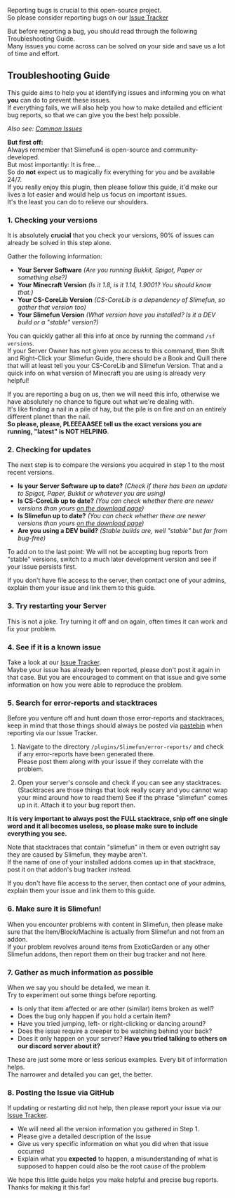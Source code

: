 Reporting bugs is crucial to this open-source project.<br>
So please consider reporting bugs on our [Issue Tracker](https://github.com/Slimefun/Slimefun4/issues)

But before reporting a bug, you should read through the following Troubleshooting Guide.<br>
Many issues you come across can be solved on your side and save us a lot of time and effort.

## Troubleshooting Guide

This guide aims to help you at identifying issues and informing you on what **you** can do to prevent these issues.<br>
If everything fails, we will also help you how to make detailed and efficient bug reports, so that we can give you the best help possible.

_Also see: [Common Issues](https://github.com/Slimefun/Slimefun4/wiki/Common-Issues)_

**But first off:**<br>
Always remember that Slimefun4 is open-source and community-developed.<br>
But most importantly: It is free...<br>
So do **not** expect us to magically fix everything for you and be available 24/7.<br>
If you really enjoy this plugin, then please follow this guide, it'd make our lives a lot easier and would help us focus on important issues.<br>
It's the least you can do to relieve our shoulders.

### 1. Checking your versions

It is absolutely **crucial** that you check your versions, 90% of issues can already be solved in this step alone.<br>

Gather the following information:
* **Your Server Software** *(Are you running Bukkit, Spigot, Paper or something else?)*
* **Your Minecraft Version** *(Is it 1.8, is it 1.14, 1.9001? You should know that.)*
* **Your CS-CoreLib Version** *(CS-CoreLib is a dependency of Slimefun, so gather that version too)*
* **Your Slimefun Version** *(What version have you installed? Is it a DEV build or a "stable" version?)*

You can quickly gather all this info at once by running the command `/sf versions`.<br>
If your Server Owner has not given you access to this command, then Shift and Right-Click your Slimefun Guide, there should be a Book and Quill there that will at least tell you your CS-CoreLib and Slimefun Version. That and a quick info on what version of Minecraft you are using is already very helpful!

If you are reporting a bug on us, then we will need this info, otherwise we have absolutely no chance to figure out what we're dealing with.<br>
It's like finding a nail in a pile of hay, but the pile is on fire and on an entirely different planet than the nail.<br>
**So please, please, PLEEEAASEE tell us the exact versions you are running, "latest" is NOT HELPING**.

### 2. Checking for updates

The next step is to compare the versions you acquired in step 1 to the most recent versions.

* **Is your Server Software up to date?** *(Check if there has been an update to Spigot, Paper, Bukkit or whatever you are using)*
* **Is CS-CoreLib up to date?** *(You can check whether there are newer versions than yours [on the download page](https://thebusybiscuit.github.io/builds/TheBusyBiscuit/CS-CoreLib/master/))*
* **Is Slimefun up to date?** *(You can check whether there are newer versions than yours [on the download page](https://thebusybiscuit.github.io/builds/TheBusyBiscuit/Slimefun4/master/))*
* **Are you using a DEV build?** *(Stable builds are, well "stable" but far from bug-free)*

To add on to the last point: We will not be accepting bug reports from "stable" versions, switch to a much later development version and see if your issue persists first.

If you don't have file access to the server, then contact one of your admins, explain them your issue and link them to this guide.

### 3. Try restarting your Server

This is not a joke. Try turning it off and on again, often times it can work and fix your problem.

### 4. See if it is a known issue

Take a look at our [Issue Tracker](https://github.com/Slimefun/Slimefun4/issues).<br>
Maybe your issue has already been reported, please don't post it again in that case.
But you are encouraged to comment on that issue and give some information on how you were able to reproduce the problem.

### 5. Search for error-reports and stacktraces

Before you venture off and hunt down those error-reports and stacktraces, keep in mind that those things should always be posted via [pastebin](https://pastebin.com/) when reporting via our Issue Tracker.

1. Navigate to the directory `/plugins/Slimefun/error-reports/` and check if any error-reports have been generated there.<br>
Please post them along with your issue if they correlate with the problem.

2. Open your server's console and check if you can see any stacktraces.<br>
(Stacktraces are those things that look really scary and you cannot wrap your mind around how to read them)
See if the phrase "slimefun" comes up in it. Attach it to your bug report then.

**It is very important to always post the FULL stacktrace, snip off one single word and it all becomes useless, so please make sure to include everything you see.**

Note that stacktraces that contain "slimefun" in them or even outright say they are caused by Slimefun, they maybe aren't.<br>
If the name of one of your installed addons comes up in that stacktrace, post it on that addon's bug tracker instead.

If you don't have file access to the server, then contact one of your admins, explain them your issue and link them to this guide.

### 6. Make sure it is Slimefun!

When you encounter problems with content in Slimefun, then please make sure that the Item/Block/Machine is actually from Slimefun and not from an addon.<br>
If your problem revolves around items from ExoticGarden or any other Slimefun addons, then report them on their bug tracker and not here.

### 7. Gather as much information as possible

When we say you should be detailed, we mean it.<br>
Try to experiment out some things before reporting.

* Is only that item affected or are other (similar) items broken as well?
* Does the bug only happen if you hold a certain item?
* Have you tried jumping, left- or right-clicking or dancing around?
* Does the issue require a creeper to be watching behind your back?
* Does it only happen on your server? **Have you tried talking to others on our discord server about it?**

These are just some more or less serious examples. Every bit of information helps.<br>
The narrower and detailed you can get, the better.

### 8. Posting the Issue via GitHub

If updating or restarting did not help, then please report your issue via our [Issue Tracker](https://github.com/Slimefun/Slimefun4/issues/).

* We will need all the version information you gathered in Step 1.
* Please give a detailed description of the issue
* Give us very specific information on what you did when that issue occurred
* Explain what you **expected** to happen, a misunderstanding of what is supposed to happen could also be the root cause of the problem

We hope this little guide helps you make helpful and precise bug reports.<br>
Thanks for making it this far!
